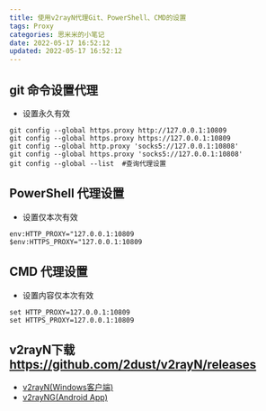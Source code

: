 ```yaml
---
title: 使用v2rayN代理Git、PowerShell、CMD的设置
tags: Proxy
categories: 思米米的小笔记
date: 2022-05-17 16:52:12
updated: 2022-05-17 16:52:12
---
```



## git 命令设置代理

- 设置永久有效

```
git config --global https.proxy http://127.0.0.1:10809
git config --global https.proxy https://127.0.0.1:10809
git config --global http.proxy 'socks5://127.0.0.1:10808'
git config --global https.proxy 'socks5://127.0.0.1:10808'
git config --global --list	#查询代理设置
```
<!-- more -->
## PowerShell 代理设置

- 设置仅本次有效

```
env:HTTP_PROXY="127.0.0.1:10809
$env:HTTPS_PROXY="127.0.0.1:10809
```

## CMD 代理设置

- 设置内容仅本次有效

```
set HTTP_PROXY=127.0.0.1:10809
set HTTPS_PROXY=127.0.0.1:10809
```

## v2rayN下载 https://github.com/2dust/v2rayN/releases
- [v2rayN(Windows客户端)](https://github.com/2dust/v2rayN/releases)
- [v2rayNG(Android App)](https://github.com/2dust/v2rayNG/releases)